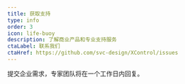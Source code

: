 ```yaml
---
title: 获取支持
type: info
order: 3
icon: life-buoy
description: 了解商业产品和专业支持服务
ctaLabel: 联系我们
ctaHref: https://github.com/svc-design/XControl/issues
---
```

提交企业需求，专家团队将在一个工作日内回复。
